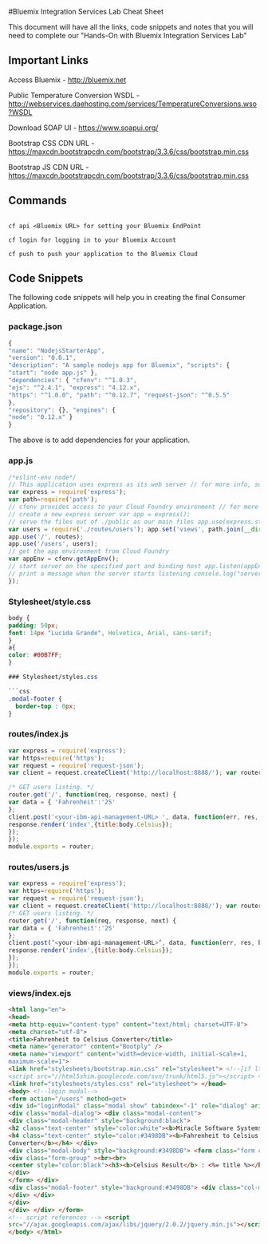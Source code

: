 #Bluemix Integration Services Lab Cheat Sheet

This document will have all the links, code snippets and notes that you will need to complete our "Hands-On with Bluemix Integration Services Lab"

## Important Links

Access Bluemix - http://bluemix.net

Public Temperature Conversion WSDL - http://webservices.daehosting.com/services/TemperatureConversions.wso?WSDL

Download SOAP UI - https://www.soapui.org/

Bootstrap CSS CDN URL - https://maxcdn.bootstrapcdn.com/bootstrap/3.3.6/css/bootstrap.min.css

Bootstrap JS CDN URL - https://maxcdn.bootstrapcdn.com/bootstrap/3.3.6/css/bootstrap.min.css

## Commands

```shell

cf api <Bluemix URL> for setting your Bluemix EndPoint

cf login for logging in to your Bluemix Account

cf push to push your application to the Bluemix Cloud

```

## Code Snippets

The following code snippets will help you in creating the final Consumer Application. 

### package.json

```javascript
{
"name": "NodejsStarterApp",
"version": "0.0.1",
"description": "A sample nodejs app for Bluemix", "scripts": {
"start": "node app.js" },
"dependencies": { "cfenv": "^1.0.3",
"ejs": "^2.4.1", "express": "4.12.x",
"https": "^1.0.0", "path": "^0.12.7", "request-json": "^0.5.5"
},
"repository": {}, "engines": {
"node": "0.12.x" }
}
```

The above is to add dependencies for your application. 

### app.js 

```javascript
/*eslint-env node*/
// This application uses express as its web server // for more info, see: http://expressjs.com
var express = require('express');
var path=require('path');
// cfenv provides access to your Cloud Foundry environment // for more info, see: https://www.npmjs.com/package/cfenv var cfenv = require('cfenv');
// create a new express server var app = express();
// serve the files out of ./public as our main files app.use(express.static(__dirname + '/public')); var routes = require('./routes/index');
var users = require('./routes/users'); app.set('views', path.join(__dirname, 'views')); app.set('view engine', 'ejs');
app.use('/', routes);
app.use('/users', users);
// get the app environment from Cloud Foundry
var appEnv = cfenv.getAppEnv();
// start server on the specified port and binding host app.listen(appEnv.port, '0.0.0.0', function() {
// print a message when the server starts listening console.log("server starting on " + appEnv.url);
});
```

### Stylesheet/style.css

```css
body {
padding: 50px;
font: 14px "Lucida Grande", Helvetica, Arial, sans-serif;
}
a{
color: #00B7FF;
}

### Stylesheet/styles.css

```css
.modal-footer {
  border-top : 0px;
}

```
### routes/index.js
```javascript
var express = require('express');
var https=require('https');
var request = require('request-json');
var client = request.createClient('http://localhost:8888/'); var router = express.Router();

/* GET users listing. */
router.get('/', function(req, response, next) {
var data = { 'Fahrenheit':'25'
};
client.post('<your-ibm-api-management-URL> ', data, function(err, res, body) {
response.render('index',{title:body.Celsius});
});
});
module.exports = router;
```
### routes/users.js

```javascript
var express = require('express');
var https=require('https');
var request = require('request-json');
var client = request.createClient('http://localhost:8888/'); var router = express.Router();
/* GET users listing. */
router.get('/', function(req, response, next) {
var data = { 'Fahrenheit':'25'
};
client.post(‘<your-ibm-api-management-URL>’, data, function(err, res, body) {
response.render('index',{title:body.Celsius});
});
});
module.exports = router;
```

### views/index.ejs

```html
<html lang="en">
<head>
<meta http-equiv="content-type" content="text/html; charset=UTF-8">
<meta charset="utf-8">
<title>Fahrenheit to Celsius Converter</title>
<meta name="generator" content="Bootply" />
<meta name="viewport" content="width=device-width, initial-scale=1,
maximum-scale=1">
<link href="stylesheets/bootstrap.min.css" rel="stylesheet"> <!--[if lt IE 9]>
<script src="//html5shim.googlecode.com/svn/trunk/html5.js"></script> <![endif]-->
<link href="stylesheets/styles.css" rel="stylesheet"> </head>
<body> <!--login modal-->
<form action="/users" method=get>
<div id="loginModal" class="modal show" tabindex="-1" role="dialog" aria-hidden="true">
<div class="modal-dialog"> <div class="modal-content">
<div class="modal-header" style="background:black">
<h2 class="text-center" style="color:white"><b>Miracle Software Systems</b></h2>
<h4 class="text-center" style="color:#3498DB"><b>Fahrenheit to Celsius
Converter</b></h4> </div>
<div class="modal-body" style="background:#3498DB"> <form class="form col-md-12 center-block">
<div class="form-group" ><br><br>
<center style="color:black"><h3><b>Celsius Result</b> : <%= title %></h3>
</div>
</form> </div>
<div class="modal-footer" style="background:#3498DB"> <div class="col-md-12">
</div> </div>
</div>
</div> </div> </form>
<!-- script references --> <script
src="//ajax.googleapis.com/ajax/libs/jquery/2.0.2/jquery.min.js"></script> <script src="js/bootstrap.min.js"></script>
</body> </html>
```

